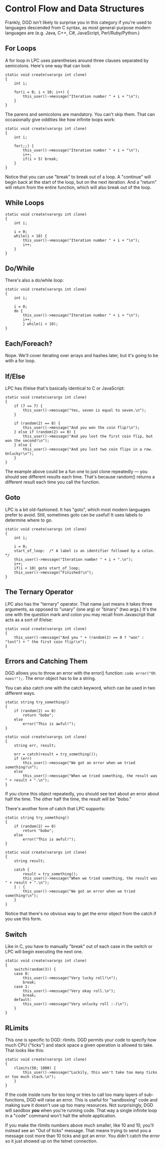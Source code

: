 # Control Flow and Data Structures

Frankly, DGD isn't likely to surprise you in this category if you're used to languages descended from C syntax, as most general-purpose modern languages are (e.g. Java, C++, C#, JavaScript, Perl/Ruby/Python.)

## For Loops

A for loop in LPC uses parentheses around three clauses separated by semicolons. Here's one way that can look:

```
static void create(varargs int clone)
{
    int i;

    for(i = 0; i < 10; i++) {
        this_user()->message("Iteration number " + i + "\n");
    }
}
```

The parens and semicolons are mandatory. You can't skip them. That can occasionally give oddities like how infinite loops work:

```
static void create(varargs int clone)
{
    int i;

    for(;;) {
        this_user()->message("Iteration number " + i + "\n");
        i++;
        if(i > 5) break;
    }
}
```

Notice that you can use "break" to break out of a loop. A "continue" will begin back at the start of the loop, but on the next iteration. And a "return" will return from the entire function, which will also break out of the loop.

## While Loops

```
static void create(varargs int clone)
{
    int i;

    i = 0;
    while(i < 10) {
        this_user()->message("Iteration number " + i + "\n");
        i++;
    }
}
```

## Do/While

There's also a do/while loop:

```
static void create(varargs int clone)
{
    int i;

    i = 0;
    do {
        this_user()->message("Iteration number " + i + "\n");
        i++;
        } while(i < 10);
}
```

## Each/Foreach?

Nope. We'll cover iterating over arrays and hashes later, but it's going to be with a for loop.

## If/Else

LPC has if/else that's basically identical to C or JavaScript:

```
static void create(varargs int clone)
{
    if (7 == 7) {
        this_user()->message("Yes, seven is equal to seven.\n");
    }

    if (random(2) == 0) {
        this_user()->message("And you won the coin flip!\n");
    } else if (random(2) == 0) {
        this_user()->message("And you lost the first coin flip, but won the second!\n");
    } else {
        this_user()->message("And you lost two coin flips in a row. Unlucky!\n");
    }
}
```

The example above could be a fun one to just clone repeatedly &mdash; you should see different results each time. That's because random() returns a different result each time you call the function.

## Goto

LPC is a bit old-fashioned. It has "goto", which most modern languages prefer to avoid. Still, sometimes goto can be useful! It uses labels to determine where to go.

```
static void create(varargs int clone)
{
    int i;

    i = 0;
    start_of_loop:  /* A label is an identifier followed by a colon. */
    this_user()->message("Iteration number " + i + ".\n");
    i++;
    if(i < 10) goto start_of_loop;
    this_user()->message("Finished!\n");
}
```

## The Ternary Operator

LPC also has the "ternary" operator. That name just means it takes three arguments, as opposed to "unary" (one arg) or "binary" (two args.) It's the one with the question mark and colon you may recall from Javascript that acts as a sort of if/else:

```
static void create(varargs int clone)
{
    this_user()->message("And you " + (random(2) == 0 ? "won" : "lost") + " the first coin flip!\n");
}
```

## Errors and Catching Them

DGD allows you to throw an error with the error() function: `code error("Oh noes!");`. The error object has to be a string.

You can also catch one with the catch keyword, which can be used in two different ways.

```
static string try_something()
{
    if (random(2) == 0)
        return "bobo";
    else
        error("This is awful!");
}

static void create(varargs int clone)
{
    string err, result;

    err = catch(result = try_something());
    if (err)
        this_user()->message("We got an error when we tried something!\n");
    else
        this_user()->message("When we tried something, the result was " + result + ".\n");
}
```

If you clone this object repeatedly, you should see text about an error about half the time. The other half the time, the result will be "bobo."

There's another form of catch that LPC supports:

```
static string try_something()
{
    if (random(2) == 0)
        return "bobo";
    else
        error("This is awful!");
}

static void create(varargs int clone)
{
    string result;

    catch {
        result = try_something();
        this_user()->message("When we tried something, the result was " + result + ".\n");
    } : {
        this_user()->message("We got an error when we tried something!\n");
    }
}
```

Notice that there's no obvious way to get the error object from the catch if you use this form.

## Switch

Like in C, you have to manually "break" out of each case in the switch or LPC will begin executing the next one.

```
static void create(varargs int clone)
{
    switch(random(3)) {
    case 0:
        this_user()->message("Very lucky roll!\n");
        break;
    case 1:
        this_user()->message("Very okay roll.\n");
        break;
    default:
        this_user()->message("Very unlucky roll :-(\n");
    }
}
```

## RLimits

This one is specific to DGD: rlimits. DGD permits your code to specify how much CPU ("ticks") and stack space a given operation is allowed to take. That looks like this:

```
static void create(varargs int clone)
{
    rlimits(50; 1000) {
        this_user()->message("Luckily, this won't take too many ticks or too much stack.\n");
    }
}
```

If the code inside runs for too long or tries to call too many layers of sub-functions, DGD will raise an error. This is useful for "sandboxing" code and making sure it doesn't use up too many resources. Not surprisingly, DGD will sandbox ***you*** when you're running code. That way a single infinite loop in a "code" command won't halt the whole application.

If you make the rlimits numbers above much smaller, like 10 and 10, you'll instead see an "Out of ticks" message. That means trying to send you a message cost more than 10 ticks and got an error. You didn't catch the error so it just showed up on the telnet connection.

